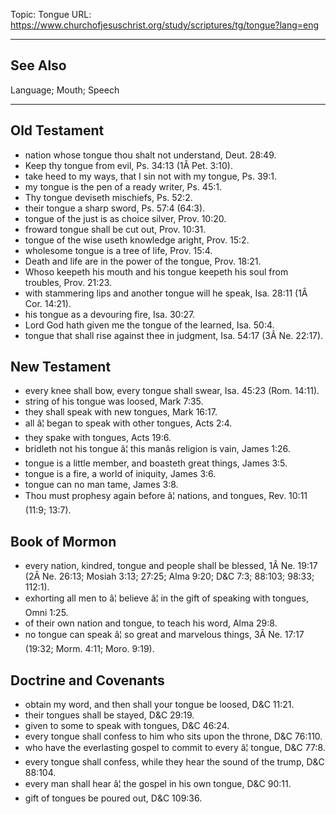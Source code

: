 Topic: Tongue
URL: https://www.churchofjesuschrist.org/study/scriptures/tg/tongue?lang=eng

---

## See Also

Language; Mouth; Speech

---

## Old Testament

- nation whose tongue thou shalt not understand, Deut. 28:49.
- Keep thy tongue from evil, Ps. 34:13 (1Â Pet. 3:10).
- take heed to my ways, that I sin not with my tongue, Ps. 39:1.
- my tongue is the pen of a ready writer, Ps. 45:1.
- Thy tongue deviseth mischiefs, Ps. 52:2.
- their tongue a sharp sword, Ps. 57:4 (64:3).
- tongue of the just is as choice silver, Prov. 10:20.
- froward tongue shall be cut out, Prov. 10:31.
- tongue of the wise useth knowledge aright, Prov. 15:2.
- wholesome tongue is a tree of life, Prov. 15:4.
- Death and life are in the power of the tongue, Prov. 18:21.
- Whoso keepeth his mouth and his tongue keepeth his soul from troubles, Prov. 21:23.
- with stammering lips and another tongue will he speak, Isa. 28:11 (1Â Cor. 14:21).
- his tongue as a devouring fire, Isa. 30:27.
- Lord God hath given me the tongue of the learned, Isa. 50:4.
- tongue that shall rise against thee in judgment, Isa. 54:17 (3Â Ne. 22:17).

## New Testament

- every knee shall bow, every tongue shall swear, Isa. 45:23 (Rom. 14:11).
- string of his tongue was loosed, Mark 7:35.
- they shall speak with new tongues, Mark 16:17.
- all â¦ began to speak with other tongues, Acts 2:4.
- they spake with tongues, Acts 19:6.
- bridleth not his tongue â¦ this manâs religion is vain, James 1:26.
- tongue is a little member, and boasteth great things, James 3:5.
- tongue is a fire, a world of iniquity, James 3:6.
- tongue can no man tame, James 3:8.
- Thou must prophesy again before â¦ nations, and tongues, Rev. 10:11 (11:9; 13:7).

## Book of Mormon

- every nation, kindred, tongue and people shall be blessed, 1Â Ne. 19:17 (2Â Ne. 26:13; Mosiah 3:13; 27:25; Alma 9:20; D&C 7:3; 88:103; 98:33; 112:1).
- exhorting all men to â¦ believe â¦ in the gift of speaking with tongues, Omni 1:25.
- of their own nation and tongue, to teach his word, Alma 29:8.
- no tongue can speak â¦ so great and marvelous things, 3Â Ne. 17:17 (19:32; Morm. 4:11; Moro. 9:19).

## Doctrine and Covenants

- obtain my word, and then shall your tongue be loosed, D&C 11:21.
- their tongues shall be stayed, D&C 29:19.
- given to some to speak with tongues, D&C 46:24.
- every tongue shall confess to him who sits upon the throne, D&C 76:110.
- who have the everlasting gospel to commit to every â¦ tongue, D&C 77:8.
- every tongue shall confess, while they hear the sound of the trump, D&C 88:104.
- every man shall hear â¦ the gospel in his own tongue, D&C 90:11.
- gift of tongues be poured out, D&C 109:36.

